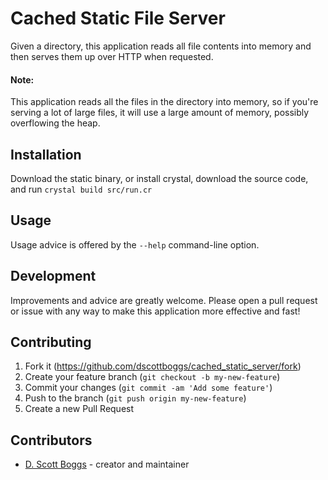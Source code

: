 # Cached Static File Server
Given a directory, this application reads all file contents into memory and then serves them up over HTTP when requested.

#### Note:
This application reads all the files in the directory into memory, so if you're serving
a lot of large files, it will use a large amount of memory, possibly overflowing the heap.

## Installation
Download the static binary, or install crystal, download the source code, and run `crystal build src/run.cr`

## Usage
Usage advice is offered by the `--help` command-line option.

## Development
Improvements and advice are greatly welcome. Please open a pull request or issue with any way to make this application more effective and fast!

## Contributing

1. Fork it (<https://github.com/dscottboggs/cached_static_server/fork>)
2. Create your feature branch (`git checkout -b my-new-feature`)
3. Commit your changes (`git commit -am 'Add some feature'`)
4. Push to the branch (`git push origin my-new-feature`)
5. Create a new Pull Request

## Contributors

- [D. Scott Boggs](https://github.com/dscottboggs) - creator and maintainer
